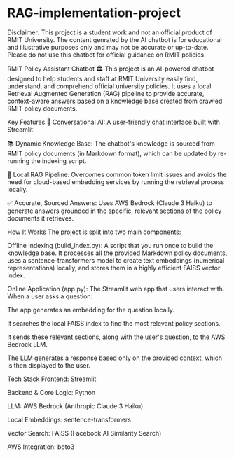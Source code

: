# RAG-implementation-project
Disclaimer: This project is a student work and not an official product of RMIT University. The content genrated by the AI chatbot is for educational and illustrative purposes only and may not be accurate or up-to-date. Please do not use this chatbot for official guidance on RMIT policies.

RMIT Policy Assistant Chatbot 🏛️
This project is an AI-powered chatbot designed to help students and staff at RMIT University easily find, understand, and comprehend official university policies. It uses a local Retrieval Augmented Generation (RAG) pipeline to provide accurate, context-aware answers based on a knowledge base created from crawled RMIT policy documents.

Key Features
🤖 Conversational AI: A user-friendly chat interface built with Streamlit.

📚 Dynamic Knowledge Base: The chatbot's knowledge is sourced from RMIT policy documents (in Markdown format), which can be updated by re-running the indexing script.

🧠 Local RAG Pipeline: Overcomes common token limit issues and avoids the need for cloud-based embedding services by running the retrieval process locally.

✅ Accurate, Sourced Answers: Uses AWS Bedrock (Claude 3 Haiku) to generate answers grounded in the specific, relevant sections of the policy documents it retrieves.

How It Works
The project is split into two main components:

Offline Indexing (build_index.py): A script that you run once to build the knowledge base. It processes all the provided Markdown policy documents, uses a sentence-transformers model to create text embeddings (numerical representations) locally, and stores them in a highly efficient FAISS vector index.

Online Application (app.py): The Streamlit web app that users interact with. When a user asks a question:

The app generates an embedding for the question locally.

It searches the local FAISS index to find the most relevant policy sections.

It sends these relevant sections, along with the user's question, to the AWS Bedrock LLM.

The LLM generates a response based only on the provided context, which is then displayed to the user.

Tech Stack
Frontend: Streamlit

Backend & Core Logic: Python

LLM: AWS Bedrock (Anthropic Claude 3 Haiku)

Local Embeddings: sentence-transformers

Vector Search: FAISS (Facebook AI Similarity Search)

AWS Integration: boto3
